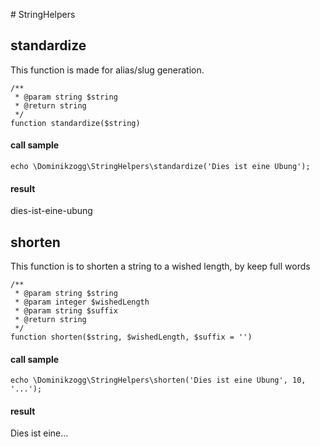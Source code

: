 # StringHelpers

## standardize

This function is made for alias/slug generation.

```{.php}
/**
 * @param string $string
 * @return string
 */
function standardize($string)
```

#### call sample

```{.php}
echo \Dominikzogg\StringHelpers\standardize('Dies ist eine Übung');
```

#### result

dies-ist-eine-ubung


## shorten

This function is to shorten a string to a wished length, by keep full words

```{.php}
/**
 * @param string $string
 * @param integer $wishedLength
 * @param string $suffix
 * @return string
 */
function shorten($string, $wishedLength, $suffix = '')
```

#### call sample

```{.php}
echo \Dominikzogg\StringHelpers\shorten('Dies ist eine Übung', 10, '...');
```

#### result

Dies ist eine...